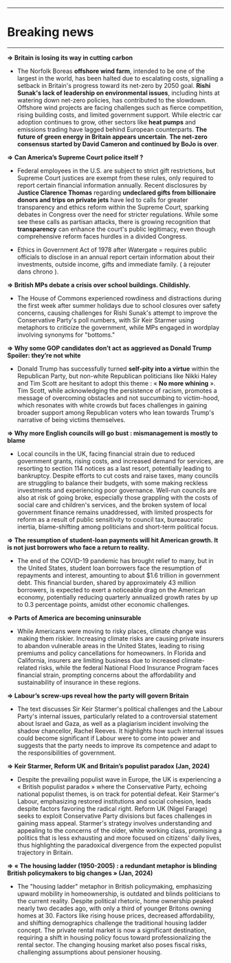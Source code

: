 ***
# Breaking news 
***
**⇒ Britain is losing its way in cutting carbon**
- The Norfolk Boreas **offshore wind farm**, intended to be one of the largest in the world, has been halted due to escalating costs, signalling a setback in Britain's progress toward its net-zero by 2050 goal. **Rishi Sunak's lack of leadership on environmental issues**, including hints at watering down net-zero policies, has contributed to the slowdown. Offshore wind projects are facing challenges such as fierce competition, rising building costs, and limited government support. While electric car adoption continues to grow, other sectors like **heat pumps** and emissions trading have lagged behind European counterparts. **The future of green energy in Britain appears uncertain**. **The net-zero consensus started by David Cameron and continued by BoJo is over**. 

**⇒ Can America’s Supreme Court police itself ?**
- Federal employees in the U.S. are subject to strict gift restrictions, but Supreme Court justices are exempt from these rules, only required to report certain financial information annually. Recent disclosures by **Justice Clarence Thomas** regarding **undeclared gifts from billionaire donors and trips on private jets** have led to calls for greater transparency and ethics reform within the Supreme Court, sparking debates in Congress over the need for stricter regulations. While some see these calls as partisan attacks, there is growing recognition that **transparency** can enhance the court's public legitimacy, even though comprehensive reform faces hurdles in a divided Congress.


- Ethics in Government Act of 1978 after Watergate = requires public officials to disclose in an annual report certain information about their investments, outside income, gifts and immediate family. ( à rejouter dans chrono ). 

**⇒ British MPs debate a crisis over school buildings. Childishly.**
- The House of Commons experienced rowdiness and distractions during the first week after summer holidays due to school closures over safety concerns, causing challenges for Rishi Sunak's attempt to improve the Conservative Party's poll numbers, with Sir Keir Starmer using metaphors to criticize the government, while MPs engaged in wordplay involving synonyms for "bottoms." 

**⇒ Why some GOP candidates don’t act as aggrieved as Donald Trump
Spoiler: they’re not white** 
- Donald Trump has successfully turned **self-pity into a virtue** within the Republican Party, but non-white Republican politicians like Nikki Haley and Tim Scott are hesitant to adopt this theme : « **No more whining** ». Tim Scott, while acknowledging the persistence of racism, promotes a message of overcoming obstacles and not succumbing to victim-hood, which resonates with white crowds but faces challenges in gaining broader support among Republican voters who lean towards Trump's narrative of being victims themselves.

**⇒ Why more English councils will go bust : mismanagement is mostly to blame** 
- Local councils in the UK, facing financial strain due to reduced government grants, rising costs, and increased demand for services, are resorting to section 114 notices as a last resort, potentially leading to bankruptcy. Despite efforts to cut costs and raise taxes, many councils are struggling to balance their budgets, with some making reckless investments and experiencing poor governance. Well-run councils are also at risk of going broke, especially those grappling with the costs of social care and children's services, and the broken system of local government finance remains unaddressed, with limited prospects for reform as a result of public sensitivity to council tax, bureaucratic inertia, blame-shifting among politicians and short-term political focus. 

**⇒ The resumption of student-loan payments will hit American growth. It is not just borrowers who face a return to reality.**
- The end of the COVID-19 pandemic has brought relief to many, but in the United States, student loan borrowers face the resumption of repayments and interest, amounting to about $1.6 trillion in government debt. This financial burden, shared by approximately 43 million borrowers, is expected to exert a noticeable drag on the American economy, potentially reducing quarterly annualized growth rates by up to 0.3 percentage points, amidst other economic challenges.

**⇒ Parts of America are becoming uninsurable**
- While Americans were moving to risky places, climate change was making them riskier. Increasing climate risks are causing private insurers to abandon vulnerable areas in the United States, leading to rising premiums and policy cancellations for homeowners. In Florida and California, insurers are limiting business due to increased climate-related risks, while the federal National Flood Insurance Program faces financial strain, prompting concerns about the affordability and sustainability of insurance in these regions.

**⇒ Labour’s screw-ups reveal how the party will govern Britain**
- The text discusses Sir Keir Starmer's political challenges and the Labour Party's internal issues, particularly related to a controversial statement about Israel and Gaza, as well as a plagiarism incident involving the shadow chancellor, Rachel Reeves. It highlights how such internal issues could become significant if Labour were to come into power and suggests that the party needs to improve its competence and adapt to the responsibilities of government.

**⇒ Keir Starmer, Reform UK and Britain’s populist paradox (Jan, 2024)**
-   Despite the prevailing populist wave in Europe, the UK is experiencing a « British populist paradox » where the Conservative Party, echoing national populist themes, is on track for potential defeat. Keir Starmer's Labour, emphasizing restored institutions and social cohesion, leads despite factors favoring the radical right. Reform UK (Nigel Farage) seeks to exploit Conservative Party divisions but faces challenges in gaining mass appeal. Starmer's strategy involves understanding and appealing to the concerns of the older, white working class, promising a politics that is less exhausting and more focused on citizens' daily lives, thus highlighting the paradoxical divergence from the expected populist trajectory in Britain.

**⇒ « The housing ladder (1950-2005) : a redundant metaphor is blinding British policymakers to big changes » (Jan, 2024)**
- The "housing ladder" metaphor in British policymaking, emphasizing upward mobility in homeownership, is outdated and blinds politicians to the current reality. Despite political rhetoric, home ownership peaked nearly two decades ago, with only a third of younger Britons owning homes at 30. Factors like rising house prices, decreased affordability, and shifting demographics challenge the traditional housing ladder concept. The private rental market is now a significant destination, requiring a shift in housing policy focus toward professionalizing the rental sector. The changing housing market also poses fiscal risks, challenging assumptions about pensioner housing.


